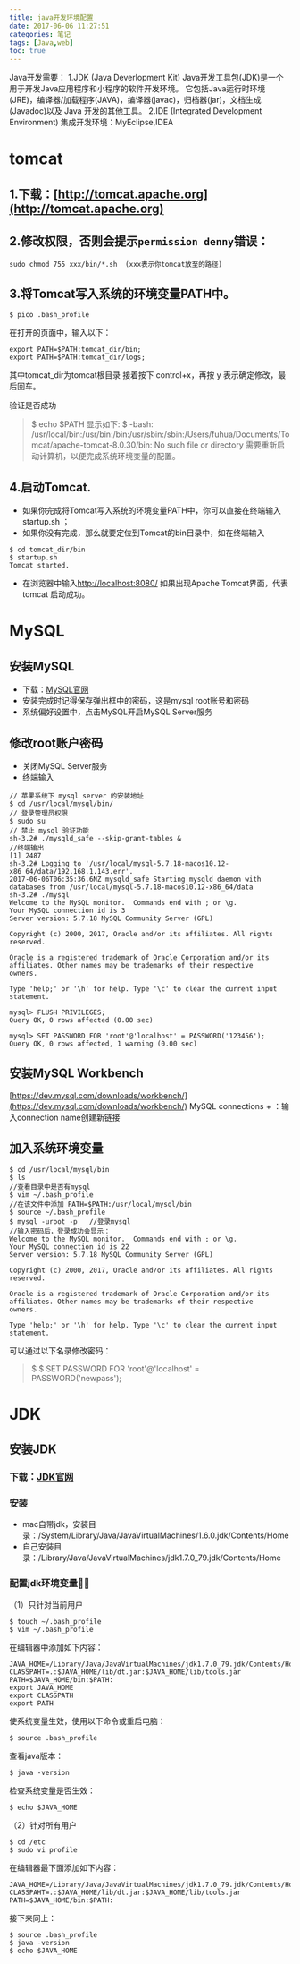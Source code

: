 ```yaml
---
title: java开发环境配置
date: 2017-06-06 11:27:51
categories: 笔记
tags: [Java,web]
toc: true
---
```


Java开发需要：
1.JDK (Java Deverlopment Kit)
Java开发工具包(JDK)是一个用于开发Java应用程序和小程序的软件开发环境。
它包括Java运行时环境(JRE)，编译器/加载程序(JAVA)，编译器(javac)，归档器(jar)，文档生成(Javadoc)以及 Java 开发的其他工具。
2.IDE (Integrated Development Environment)
集成开发环境：MyEclipse,IDEA

# tomcat
## 1.下载：[http://tomcat.apache.org](http://tomcat.apache.org)
## 2.修改权限，否则会提示`permission denny`错误：
```
sudo chmod 755 xxx/bin/*.sh  (xxx表示你tomcat放至的路径) 
```

## 3.将Tomcat写入系统的环境变量PATH中。
<!--more-->
```
$ pico .bash_profile 
```

在打开的页面中，输入以下：
```
export PATH=$PATH:tomcat_dir/bin;  
export PATH=$PATH:tomcat_dir/logs;  
```

其中tomcat_dir为tomcat根目录
接着按下 control+x，再按 y 表示确定修改，最后回车。

验证是否成功
> $ echo $PATH
显示如下:
> $ -bash: /usr/local/bin:/usr/bin:/bin:/usr/sbin:/sbin:/Users/fuhua/Documents/Tomcat/apache-tomcat-8.0.30/bin: No such file or directory
需要重新启动计算机，以便完成系统环境变量的配置。

## 4.启动Tomcat.
* 如果你完成将Tomcat写入系统的环境变量PATH中，你可以直接在终端输入 startup.sh ；
* 如果你没有完成，那么就要定位到Tomcat的bin目录中，如在终端输入 
```
$ cd tomcat_dir/bin
$ startup.sh
Tomcat started.
```

* 在浏览器中输入[http://localhost:8080/](http://localhost:8080/)
如果出现Apache Tomcat界面，代表 tomcat 启动成功。


# MySQL
## 安装MySQL
* 下载：[MySQL官网](https://dev.mysql.com/downloads/mysql/)
* 安装完成时记得保存弹出框中的密码，这是mysql root账号和密码
* 系统偏好设置中，点击MySQL开启MySQL Server服务
## 修改root账户密码
* 关闭MySQL Server服务
* 终端输入
```
// 苹果系统下 mysql server 的安装地址
$ cd /usr/local/mysql/bin/
// 登录管理员权限
$ sudo su
// 禁止 mysql 验证功能
sh-3.2# ./mysqld_safe --skip-grant-tables &
//终端输出
[1] 2487
sh-3.2# Logging to '/usr/local/mysql-5.7.18-macos10.12-x86_64/data/192.168.1.143.err'.
2017-06-06T06:35:36.6NZ mysqld_safe Starting mysqld daemon with databases from /usr/local/mysql-5.7.18-macos10.12-x86_64/data
sh-3.2# ./mysql
Welcome to the MySQL monitor.  Commands end with ; or \g.
Your MySQL connection id is 3
Server version: 5.7.18 MySQL Community Server (GPL)

Copyright (c) 2000, 2017, Oracle and/or its affiliates. All rights reserved.

Oracle is a registered trademark of Oracle Corporation and/or its
affiliates. Other names may be trademarks of their respective
owners.

Type 'help;' or '\h' for help. Type '\c' to clear the current input statement.

mysql> FLUSH PRIVILEGES;
Query OK, 0 rows affected (0.00 sec)

mysql> SET PASSWORD FOR 'root'@'localhost' = PASSWORD('123456');
Query OK, 0 rows affected, 1 warning (0.00 sec)
```

## 安装MySQL Workbench
[https://dev.mysql.com/downloads/workbench/](https://dev.mysql.com/downloads/workbench/)
MySQL connections + ：输入connection name创建新链接

## 加入系统环境变量 
```
$ cd /usr/local/mysql/bin
$ ls
//查看目录中是否有mysql
$ vim ~/.bash_profile
//在该文件中添加 PATH=$PATH:/usr/local/mysql/bin
$ source ~/.bash_profile
$ mysql -uroot -p   //登录mysql
//输入密码后，登录成功会显示：
Welcome to the MySQL monitor.  Commands end with ; or \g.
Your MySQL connection id is 22
Server version: 5.7.18 MySQL Community Server (GPL)

Copyright (c) 2000, 2017, Oracle and/or its affiliates. All rights reserved.

Oracle is a registered trademark of Oracle Corporation and/or its
affiliates. Other names may be trademarks of their respective
owners.

Type 'help;' or '\h' for help. Type '\c' to clear the current input statement.
```

可以通过以下名录修改密码：
> $ $ SET PASSWORD FOR 'root'@'localhost' = PASSWORD('newpass');

# JDK
## 安装JDK
### 下载：[JDK官网](http://www.oracle.com/technetwork/java/javase/downloads/jdk8-downloads-2133151.html)
### 安装
* mac自带jdk，安装目录：/System/Library/Java/JavaVirtualMachines/1.6.0.jdk/Contents/Home
* 自己安装目录：/Library/Java/JavaVirtualMachines/jdk1.7.0_79.jdk/Contents/Home
### 配置jdk环境变量
（1）只针对当前用户
```
$ touch ~/.bash_profile  
$ vim ~/.bash_profile  
```

在编辑器中添加如下内容：
```
JAVA_HOME=/Library/Java/JavaVirtualMachines/jdk1.7.0_79.jdk/Contents/Home
CLASSPAHT=.:$JAVA_HOME/lib/dt.jar:$JAVA_HOME/lib/tools.jar
PATH=$JAVA_HOME/bin:$PATH:
export JAVA_HOME
export CLASSPATH
export PATH
```

使系统变量生效，使用以下命令或重启电脑：
```
$ source .bash_profile
```

查看java版本：
```
$ java -version
```

检查系统变量是否生效：
```
$ echo $JAVA_HOME
```

（2）针对所有用户
```
$ cd /etc
$ sudo vi profile
```

在编辑器最下面添加如下内容：
```
JAVA_HOME=/Library/Java/JavaVirtualMachines/jdk1.7.0_79.jdk/Contents/Home
CLASSPAHT=.:$JAVA_HOME/lib/dt.jar:$JAVA_HOME/lib/tools.jar
PATH=$JAVA_HOME/bin:$PATH:
```

接下来同上：
```
$ source .bash_profile
$ java -version
$ echo $JAVA_HOME
```

